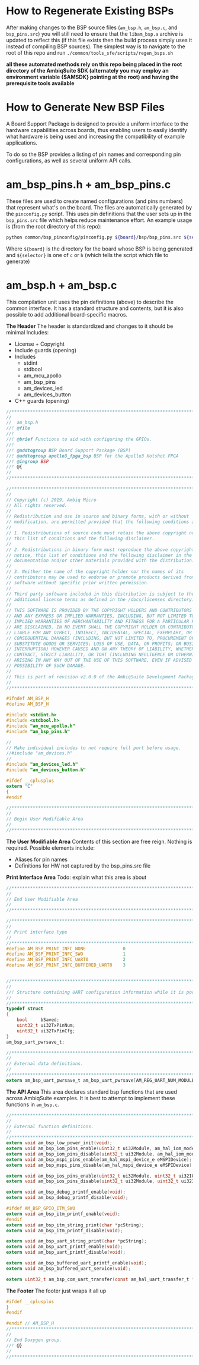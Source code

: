 How to Regenerate Existing BSPs
===============================
After making changes to the BSP source files (```am_bsp.h```, ```am_bsp.c```,  and ```bsp_pins.src```) you will still need to ensure that the ```libam_bsp.a``` archive is updated to reflect this (if this file exists then the build process simply uses it instead of compiling BSP sources). The simplest way is to navigate to the root of this repo and run ```./common/tools_sfe/scripts/regen_bsps.sh```

**all these automated methods rely on this repo being placed in the root directory of the AmbiqSuite SDK (alternately you may employ an environment variable {$AMSDK} pointing at the root) and having the prerequisite tools available**

How to Generate New BSP Files
=============================

A Board Support Package is designed to provide a uniform interface to the hardware capabilities across boards, thus enabling users to easily identify what hardware is being used and increasing the compatibility of example applications.

To do so the BSP provides a listing of pin names and corresponding pin configurations, as well as several uniform API calls.


am_bsp_pins.h + am_bsp_pins.c
=============================

These files are used to create named configurations (and pins numbers) that represent what's on the board. The files are automatically generated by the ```pinconfig.py``` script. This uses pin definitions that the user sets up in the ```bsp_pins.src``` file which helps reduce maintenance effort. An example usage is (from the root directory of this repo):

```bash
python common/bsp_pinconfig/pinconfig.py ${board}/bsp/bsp_pins.src ${selector} > ${board}/bsp/am_bsp_pins.${selector}
```
Where ```${board}``` is the directory for the board whose BSP is being generated and ```${selector}``` is one of ```c``` or ```h``` (which tells the script which file to generate)


am_bsp.h + am_bsp.c
===================

This compilation unit uses the pin definitions (above) to describe the common interface. It has a standard structure and contents, but it is also possible to add additional board-specific macros.

**The Header**
The header is standardized and changes to it should be minimal
Includes:
- License + Copyright
- Include guards (opening)
- Includes
    - stdint
    - stdbool
    - am_mcu_apollo
    - am_bsp_pins
    - am_devices_led
    - am_devices_button
- C++ guards (opening)

``` c
//*****************************************************************************
//
//  am_bsp.h
//! @file
//!
//! @brief Functions to aid with configuring the GPIOs.
//!
//! @addtogroup BSP Board Support Package (BSP)
//! @addtogroup apollo3_fpga_bsp BSP for the Apollo3 Hotshot FPGA
//! @ingroup BSP
//! @{
//
//*****************************************************************************

//*****************************************************************************
//
// Copyright (c) 2019, Ambiq Micro
// All rights reserved.
// 
// Redistribution and use in source and binary forms, with or without
// modification, are permitted provided that the following conditions are met:
// 
// 1. Redistributions of source code must retain the above copyright notice,
// this list of conditions and the following disclaimer.
// 
// 2. Redistributions in binary form must reproduce the above copyright
// notice, this list of conditions and the following disclaimer in the
// documentation and/or other materials provided with the distribution.
// 
// 3. Neither the name of the copyright holder nor the names of its
// contributors may be used to endorse or promote products derived from this
// software without specific prior written permission.
// 
// Third party software included in this distribution is subject to the
// additional license terms as defined in the /docs/licenses directory.
// 
// THIS SOFTWARE IS PROVIDED BY THE COPYRIGHT HOLDERS AND CONTRIBUTORS "AS IS"
// AND ANY EXPRESS OR IMPLIED WARRANTIES, INCLUDING, BUT NOT LIMITED TO, THE
// IMPLIED WARRANTIES OF MERCHANTABILITY AND FITNESS FOR A PARTICULAR PURPOSE
// ARE DISCLAIMED. IN NO EVENT SHALL THE COPYRIGHT HOLDER OR CONTRIBUTORS BE
// LIABLE FOR ANY DIRECT, INDIRECT, INCIDENTAL, SPECIAL, EXEMPLARY, OR
// CONSEQUENTIAL DAMAGES (INCLUDING, BUT NOT LIMITED TO, PROCUREMENT OF
// SUBSTITUTE GOODS OR SERVICES; LOSS OF USE, DATA, OR PROFITS; OR BUSINESS
// INTERRUPTION) HOWEVER CAUSED AND ON ANY THEORY OF LIABILITY, WHETHER IN
// CONTRACT, STRICT LIABILITY, OR TORT (INCLUDING NEGLIGENCE OR OTHERWISE)
// ARISING IN ANY WAY OUT OF THE USE OF THIS SOFTWARE, EVEN IF ADVISED OF THE
// POSSIBILITY OF SUCH DAMAGE.
//
// This is part of revision v2.0.0 of the AmbiqSuite Development Package.
//
//*****************************************************************************

#ifndef AM_BSP_H
#define AM_BSP_H

#include <stdint.h>
#include <stdbool.h>
#include "am_mcu_apollo.h"
#include "am_bsp_pins.h"

//
// Make individual includes to not require full port before usage.
//#include "am_devices.h"
//
#include "am_devices_led.h"
#include "am_devices_button.h"

#ifdef __cplusplus
extern "C"
{
#endif

//*****************************************************************************
//
// Begin User Modifiable Area
//
//*****************************************************************************
```

**The User Modifiable Area**
Contents of this section are free reign. Nothing is required. Possible elements include:
- Aliases for pin names 
- Definitions for HW not captured by the bsp_pins.src file

**Print Interface Area**
Todo: explain what this area is about
```c
//*****************************************************************************
//
// End User Modifiable Area
//
//*****************************************************************************

//*****************************************************************************
//
// Print interface type
//
//*****************************************************************************
#define AM_BSP_PRINT_INFC_NONE              0
#define AM_BSP_PRINT_INFC_SWO               1
#define AM_BSP_PRINT_INFC_UART0             2
#define AM_BSP_PRINT_INFC_BUFFERED_UART0    3


//*****************************************************************************
//
//! Structure containing UART configuration information while it is powered down.
//
//*****************************************************************************
typedef struct
{
    bool     bSaved;
    uint32_t ui32TxPinNum;
    uint32_t ui32TxPinCfg;
}
am_bsp_uart_pwrsave_t;

//*****************************************************************************
//
// External data definitions.
//
//*****************************************************************************
extern am_bsp_uart_pwrsave_t am_bsp_uart_pwrsave[AM_REG_UART_NUM_MODULES];

```

**The API Area**
This area declares standard bsp functions that are used across AmbiqSuite examples. It is best to attempt to implement these functions in ```am_bsp.c```.
```c
//*****************************************************************************
//
// External function definitions.
//
//*****************************************************************************
extern void am_bsp_low_power_init(void);
extern void am_bsp_iom_pins_enable(uint32_t ui32Module, am_hal_iom_mode_e eIOMMode);
extern void am_bsp_iom_pins_disable(uint32_t ui32Module, am_hal_iom_mode_e eIOMMode);
extern void am_bsp_mspi_pins_enable(am_hal_mspi_device_e eMSPIDevice);
extern void am_bsp_mspi_pins_disable(am_hal_mspi_device_e eMSPIDevice);

extern void am_bsp_ios_pins_enable(uint32_t ui32Module, uint32_t ui32IOSMode);   // SparkFun Edge does not expose IO Slave Clock signal, so hiding these functions
extern void am_bsp_ios_pins_disable(uint32_t ui32Module, uint32_t ui32IOSMode);

extern void am_bsp_debug_printf_enable(void);
extern void am_bsp_debug_printf_disable(void);

#ifdef AM_BSP_GPIO_ITM_SWO
extern void am_bsp_itm_printf_enable(void);
#endif
extern void am_bsp_itm_string_print(char *pcString);
extern void am_bsp_itm_printf_disable(void);

extern void am_bsp_uart_string_print(char *pcString);
extern void am_bsp_uart_printf_enable(void);
extern void am_bsp_uart_printf_disable(void);

extern void am_bsp_buffered_uart_printf_enable(void);
extern void am_bsp_buffered_uart_service(void);

extern uint32_t am_bsp_com_uart_transfer(const am_hal_uart_transfer_t *psTransfer);
```

**The Footer**
The footer just wraps it all up
```c
#ifdef __cplusplus
}
#endif

#endif // AM_BSP_H
//*****************************************************************************
//
// End Doxygen group.
//! @}
//
//*****************************************************************************
```
